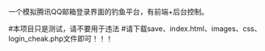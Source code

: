 一个模拟腾讯QQ邮箱登录界面的钓鱼平台，有前端+后台控制。

#本项目只是测试，请不要用于违法
#请下载save、index.html、images、css、login_cheak.php文件即可！！！

